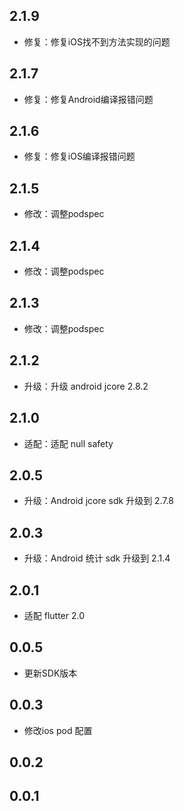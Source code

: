 ## 2.1.9
+ 修复：修复iOS找不到方法实现的问题
## 2.1.7
+ 修复：修复Android编译报错问题
## 2.1.6
+ 修复：修复iOS编译报错问题
## 2.1.5
+ 修改：调整podspec
## 2.1.4
+ 修改：调整podspec
## 2.1.3
+ 修改：调整podspec
## 2.1.2
+ 升级：升级 android jcore 2.8.2
## 2.1.0
+ 适配：适配 null safety
## 2.0.5
+ 升级：Android jcore sdk 升级到 2.7.8
## 2.0.3
+ 升级：Android 统计 sdk 升级到 2.1.4
## 2.0.1
+ 适配 flutter 2.0
## 0.0.5
+ 更新SDK版本
## 0.0.3
+ 修改ios pod 配置
## 0.0.2

## 0.0.1

